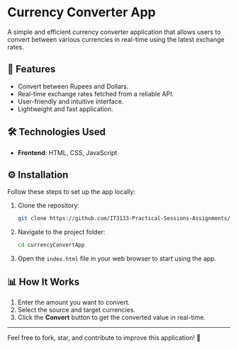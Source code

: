 # Currency Converter App

A simple and efficient currency converter application that allows users to convert between various currencies in real-time using the latest exchange rates.

## 🌟 Features
- Convert between Rupees and Dollars.
- Real-time exchange rates fetched from a reliable API.
- User-friendly and intuitive interface.
- Lightweight and fast application.

## 🛠️ Technologies Used
- **Frontend**: HTML, CSS, JavaScript

## ⚙️ Installation

Follow these steps to set up the app locally:

1. Clone the repository:
   ```bash
   git clone https://github.com/IT3133-Practical-Sessions-Assignments/Currency_convert_app.git
   ```

2. Navigate to the project folder:
   ```bash
   cd currencyConvertApp
   ```

3. Open the `index.html` file in your web browser to start using the app.

## 📊 How It Works

1. Enter the amount you want to convert.
2. Select the source and target currencies.
3. Click the **Convert** button to get the converted value in real-time.

---

Feel free to fork, star, and contribute to improve this application! 🚀

